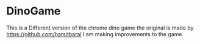 # DinoGame
This is a Different version of the chrome dino game
the original is made by https://github.com/harsitbaral I am making improvements to the game.
